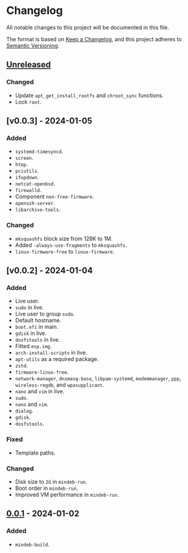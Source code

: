 # Changelog

All notable changes to this project will be documented in this file.

The format is based on [Keep a Changelog](https://keepachangelog.com/en/1.0.0/),
and this project adheres to [Semantic Versioning](https://semver.org/spec/v2.0.0.html).

## [Unreleased]

### Changed

- Update `apt_get_install_rootfs` and `chroot_sync` functions.
- Lock `root`.

## [v0.0.3] - 2024-01-05

### Added

- `systemd-timesyncd`.
- `screen`.
- `htop`.
- `pciutils`.
- `ifupdown`.
- `netcat-openbsd`.
- `firewalld`.
- Component `non-free-firmware`.
- `openssh-server`.
- `libarchive-tools`.

### Changed

- `mksquashfs` block size from 128K to 1M.
- Added `-always-use-fragments` to `mksquashfs`.
- `linux-firmware-free` to `linux-firmware`.

## [v0.0.2] - 2024-01-04

### Added

- Live user.
- `sudo` in live.
- Live user to group `sudo`.
- Default hostname.
- `boot.efi` in main.
- `gdisk` in live.
- `dosfstools` in live.
- Fitted `esp.img`.
- `arch-install-scripts` in live.
- `apt-utils` as a required package.
- `zstd`.
- `firmware-linux-free`.
- `network-manager`, `dnsmasq-base`, `libpam-systemd`, `modemmanager`, `ppp`,
  `wireless-regdb`, and `wpasupplicant`.
- `nano` and `vim` in live.
- `sudo`.
- `nano` and `vim`.
- `dialog`.
- `gdisk`.
- `dosfstools`.

### Fixed

- Template paths.

### Changed

- Disk size to `2G` in `mindeb-run`.
- Boot order in `mindeb-run`.
- Improved VM performance in `mindeb-run`.

## [0.0.1] - 2024-01-02

### Added

- `mindeb-build`.

[unreleased]: https://github.com/sakkke/mindeb/compare/v0.0.3...HEAD
[0.0.3]: https://github.com/sakkke/mindeb/compare/v0.0.2...v0.0.3
[0.0.2]: https://github.com/sakkke/mindeb/compare/v0.0.1...v0.0.2
[0.0.1]: https://github.com/sakkke/mindeb/releases/tag/v0.0.1
